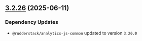 ## [3.2.26](https://github.com/rudderlabs/rudder-sdk-js/compare/@rudderstack/analytics-js-service-worker@3.2.25...@rudderstack/analytics-js-service-worker@3.2.26) (2025-06-11)

### Dependency Updates

* `@rudderstack/analytics-js-common` updated to version `3.20.0`
